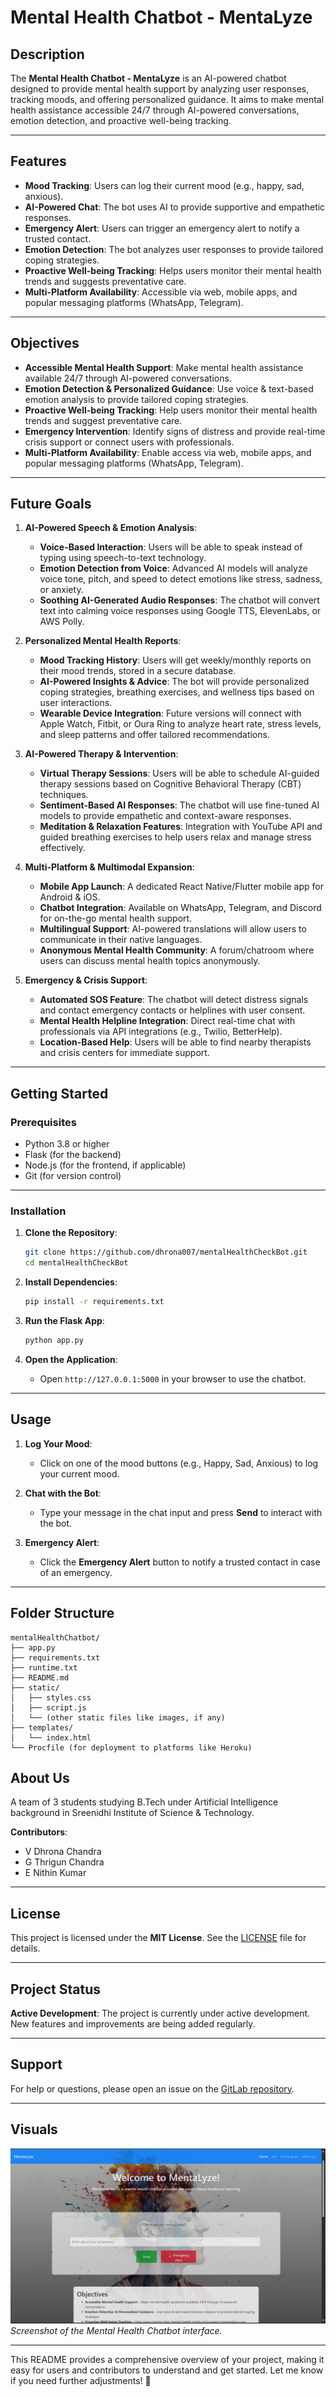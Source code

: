 # Mental Health Chatbot - MentaLyze

## Description
The **Mental Health Chatbot - MentaLyze** is an AI-powered chatbot designed to provide mental health support by analyzing user responses, tracking moods, and offering personalized guidance. It aims to make mental health assistance accessible 24/7 through AI-powered conversations, emotion detection, and proactive well-being tracking.

---

## Features
- **Mood Tracking**: Users can log their current mood (e.g., happy, sad, anxious).
- **AI-Powered Chat**: The bot uses AI to provide supportive and empathetic responses.
- **Emergency Alert**: Users can trigger an emergency alert to notify a trusted contact.
- **Emotion Detection**: The bot analyzes user responses to provide tailored coping strategies.
- **Proactive Well-being Tracking**: Helps users monitor their mental health trends and suggests preventative care.
- **Multi-Platform Availability**: Accessible via web, mobile apps, and popular messaging platforms (WhatsApp, Telegram).

---

## Objectives
- **Accessible Mental Health Support**: Make mental health assistance available 24/7 through AI-powered conversations.
- **Emotion Detection & Personalized Guidance**: Use voice & text-based emotion analysis to provide tailored coping strategies.
- **Proactive Well-being Tracking**: Help users monitor their mental health trends and suggest preventative care.
- **Emergency Intervention**: Identify signs of distress and provide real-time crisis support or connect users with professionals.
- **Multi-Platform Availability**: Enable access via web, mobile apps, and popular messaging platforms (WhatsApp, Telegram).

---

## Future Goals
1. **AI-Powered Speech & Emotion Analysis**:
   - **Voice-Based Interaction**: Users will be able to speak instead of typing using speech-to-text technology.
   - **Emotion Detection from Voice**: Advanced AI models will analyze voice tone, pitch, and speed to detect emotions like stress, sadness, or anxiety.
   - **Soothing AI-Generated Audio Responses**: The chatbot will convert text into calming voice responses using Google TTS, ElevenLabs, or AWS Polly.

2. **Personalized Mental Health Reports**:
   - **Mood Tracking History**: Users will get weekly/monthly reports on their mood trends, stored in a secure database.
   - **AI-Powered Insights & Advice**: The bot will provide personalized coping strategies, breathing exercises, and wellness tips based on user interactions.
   - **Wearable Device Integration**: Future versions will connect with Apple Watch, Fitbit, or Oura Ring to analyze heart rate, stress levels, and sleep patterns and offer tailored recommendations.

3. **AI-Powered Therapy & Intervention**:
   - **Virtual Therapy Sessions**: Users will be able to schedule AI-guided therapy sessions based on Cognitive Behavioral Therapy (CBT) techniques.
   - **Sentiment-Based AI Responses**: The chatbot will use fine-tuned AI models to provide empathetic and context-aware responses.
   - **Meditation & Relaxation Features**: Integration with YouTube API and guided breathing exercises to help users relax and manage stress effectively.

4. **Multi-Platform & Multimodal Expansion**:
   - **Mobile App Launch**: A dedicated React Native/Flutter mobile app for Android & iOS.
   - **Chatbot Integration**: Available on WhatsApp, Telegram, and Discord for on-the-go mental health support.
   - **Multilingual Support**: AI-powered translations will allow users to communicate in their native languages.
   - **Anonymous Mental Health Community**: A forum/chatroom where users can discuss mental health topics anonymously.

5. **Emergency & Crisis Support**:
   - **Automated SOS Feature**: The chatbot will detect distress signals and contact emergency contacts or helplines with user consent.
   - **Mental Health Helpline Integration**: Direct real-time chat with professionals via API integrations (e.g., Twilio, BetterHelp).
   - **Location-Based Help**: Users will be able to find nearby therapists and crisis centers for immediate support.

---

## Getting Started

### Prerequisites
- Python 3.8 or higher
- Flask (for the backend)
- Node.js (for the frontend, if applicable)
- Git (for version control)

---

### Installation

1. **Clone the Repository**:
   ```bash
   git clone https://github.com/dhrona007/mentalHealthCheckBot.git
   cd mentalHealthCheckBot
   ```

2. **Install Dependencies**:
   ```bash
   pip install -r requirements.txt
   ```

3. **Run the Flask App**:
   ```bash
   python app.py
   ```

4. **Open the Application**:
   - Open `http://127.0.0.1:5000` in your browser to use the chatbot.

---

## Usage

1. **Log Your Mood**:
   - Click on one of the mood buttons (e.g., Happy, Sad, Anxious) to log your current mood.

2. **Chat with the Bot**:
   - Type your message in the chat input and press **Send** to interact with the bot.

3. **Emergency Alert**:
   - Click the **Emergency Alert** button to notify a trusted contact in case of an emergency.

---

## Folder Structure
```
mentalHealthChatbot/
├── app.py
├── requirements.txt
├── runtime.txt
├── README.md
├── static/
│   ├── styles.css
│   ├── script.js
│   └── (other static files like images, if any)
├── templates/
│   └── index.html
└── Procfile (for deployment to platforms like Heroku)
```


## About Us
A team of 3 students studying B.Tech under Artificial Intelligence background in Sreenidhi Institute of Science & Technology.

**Contributors**:
- V Dhrona Chandra
- G Thrigun Chandra
- E Nithin Kumar

---

## License
This project is licensed under the **MIT License**. See the [LICENSE](LICENSE) file for details.

---

## Project Status
**Active Development**: The project is currently under active development. New features and improvements are being added regularly.

---

## Support
For help or questions, please open an issue on the [GitLab repository](https://code.swecha.org/dhronachandra/mentalhealthcheckupbot).

---

## Visuals
![Chatbot Interface](/static/chatbot-interface.png.png)  
*Screenshot of the Mental Health Chatbot interface.*

---

This README provides a comprehensive overview of your project, making it easy for users and contributors to understand and get started. Let me know if you need further adjustments! 🚀